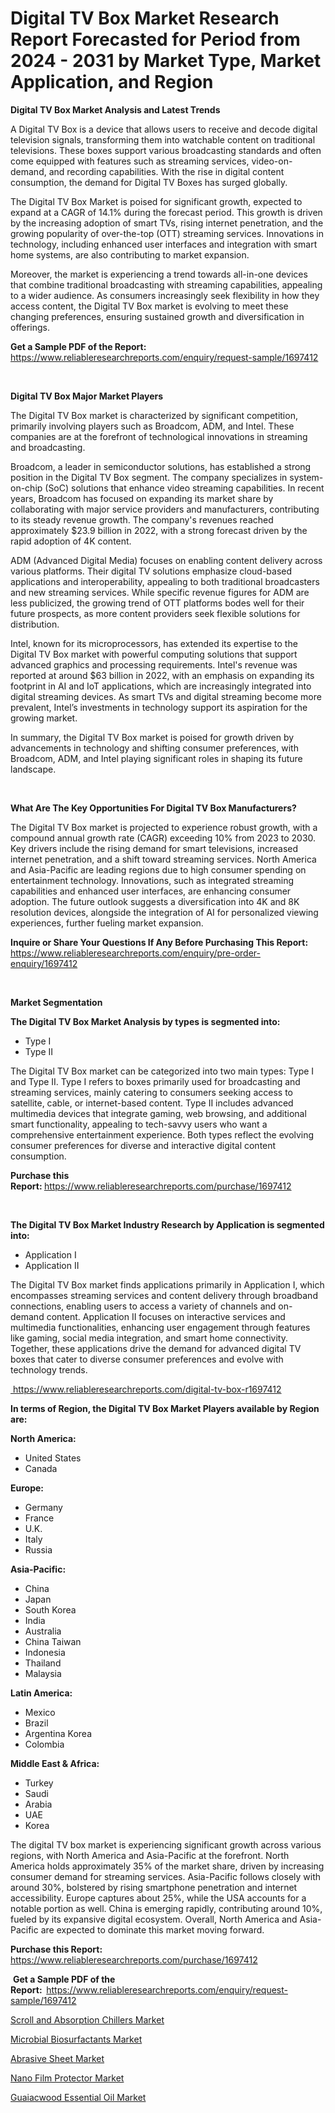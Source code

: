 <p><h1>Digital TV Box Market Research Report Forecasted for Period from 2024 -  2031 by Market Type, Market Application, and Region</h1></p><p><strong>Digital TV Box Market Analysis and Latest Trends</strong></p>
<p><p>A Digital TV Box is a device that allows users to receive and decode digital television signals, transforming them into watchable content on traditional televisions. These boxes support various broadcasting standards and often come equipped with features such as streaming services, video-on-demand, and recording capabilities. With the rise in digital content consumption, the demand for Digital TV Boxes has surged globally.</p><p>The Digital TV Box Market is poised for significant growth, expected to expand at a CAGR of 14.1% during the forecast period. This growth is driven by the increasing adoption of smart TVs, rising internet penetration, and the growing popularity of over-the-top (OTT) streaming services. Innovations in technology, including enhanced user interfaces and integration with smart home systems, are also contributing to market expansion. </p><p>Moreover, the market is experiencing a trend towards all-in-one devices that combine traditional broadcasting with streaming capabilities, appealing to a wider audience. As consumers increasingly seek flexibility in how they access content, the Digital TV Box market is evolving to meet these changing preferences, ensuring sustained growth and diversification in offerings.</p></p>
<p><strong>Get a Sample PDF of the Report:&nbsp;</strong> <a href="https://www.reliableresearchreports.com/enquiry/request-sample/1697412?utm_campaign=16&utm_medium=2&utm_source=Github&utm_content=ia&utm_term=03102024&utm_id=digital-tv-box">https://www.reliableresearchreports.com/enquiry/request-sample/1697412</a></p>
<p>&nbsp;</p>
<p><strong>Digital TV Box Major Market Players</strong></p>
<p><p>The Digital TV Box market is characterized by significant competition, primarily involving players such as Broadcom, ADM, and Intel. These companies are at the forefront of technological innovations in streaming and broadcasting.</p><p>Broadcom, a leader in semiconductor solutions, has established a strong position in the Digital TV Box segment. The company specializes in system-on-chip (SoC) solutions that enhance video streaming capabilities. In recent years, Broadcom has focused on expanding its market share by collaborating with major service providers and manufacturers, contributing to its steady revenue growth. The company's revenues reached approximately $23.9 billion in 2022, with a strong forecast driven by the rapid adoption of 4K content.</p><p>ADM (Advanced Digital Media) focuses on enabling content delivery across various platforms. Their digital TV solutions emphasize cloud-based applications and interoperability, appealing to both traditional broadcasters and new streaming services. While specific revenue figures for ADM are less publicized, the growing trend of OTT platforms bodes well for their future prospects, as more content providers seek flexible solutions for distribution.</p><p>Intel, known for its microprocessors, has extended its expertise to the Digital TV Box market with powerful computing solutions that support advanced graphics and processing requirements. Intel's revenue was reported at around $63 billion in 2022, with an emphasis on expanding its footprint in AI and IoT applications, which are increasingly integrated into digital streaming devices. As smart TVs and digital streaming become more prevalent, Intel’s investments in technology support its aspiration for the growing market.</p><p>In summary, the Digital TV Box market is poised for growth driven by advancements in technology and shifting consumer preferences, with Broadcom, ADM, and Intel playing significant roles in shaping its future landscape.</p></p>
<p>&nbsp;</p>
<p><strong>What Are The Key Opportunities For Digital TV Box Manufacturers?</strong></p>
<p><p>The Digital TV Box market is projected to experience robust growth, with a compound annual growth rate (CAGR) exceeding 10% from 2023 to 2030. Key drivers include the rising demand for smart televisions, increased internet penetration, and a shift toward streaming services. North America and Asia-Pacific are leading regions due to high consumer spending on entertainment technology. Innovations, such as integrated streaming capabilities and enhanced user interfaces, are enhancing consumer adoption. The future outlook suggests a diversification into 4K and 8K resolution devices, alongside the integration of AI for personalized viewing experiences, further fueling market expansion.</p></p>
<p><strong>Inquire or Share Your Questions If Any Before Purchasing This Report:</strong> <a href="https://www.reliableresearchreports.com/enquiry/pre-order-enquiry/1697412?utm_campaign=16&utm_medium=2&utm_source=Github&utm_content=ia&utm_term=03102024&utm_id=digital-tv-box">https://www.reliableresearchreports.com/enquiry/pre-order-enquiry/1697412</a></p>
<p>&nbsp;</p>
<p><strong>Market Segmentation</strong></p>
<p><strong>The Digital TV Box Market Analysis by types is segmented into:</strong></p>
<p><ul><li>Type I</li><li>Type II</li></ul></p>
<p><p>The Digital TV Box market can be categorized into two main types: Type I and Type II. Type I refers to boxes primarily used for broadcasting and streaming services, mainly catering to consumers seeking access to satellite, cable, or internet-based content. Type II includes advanced multimedia devices that integrate gaming, web browsing, and additional smart functionality, appealing to tech-savvy users who want a comprehensive entertainment experience. Both types reflect the evolving consumer preferences for diverse and interactive digital content consumption.</p></p>
<p><strong>Purchase this Report:&nbsp;</strong><a href="https://www.reliableresearchreports.com/purchase/1697412?utm_campaign=16&utm_medium=2&utm_source=Github&utm_content=ia&utm_term=03102024&utm_id=digital-tv-box">https://www.reliableresearchreports.com/purchase/1697412</a></p>
<p>&nbsp;</p>
<p><strong>The Digital TV Box Market Industry Research by Application is segmented into:</strong></p>
<p><ul><li>Application I</li><li>Application II</li></ul></p>
<p><p>The Digital TV Box market finds applications primarily in Application I, which encompasses streaming services and content delivery through broadband connections, enabling users to access a variety of channels and on-demand content. Application II focuses on interactive services and multimedia functionalities, enhancing user engagement through features like gaming, social media integration, and smart home connectivity. Together, these applications drive the demand for advanced digital TV boxes that cater to diverse consumer preferences and evolve with technology trends.</p></p>
<p><a href="https://www.reliableresearchreports.com/digital-tv-box-r1697412?utm_campaign=16&utm_medium=2&utm_source=Github&utm_content=ia&utm_term=03102024&utm_id=digital-tv-box">&nbsp;https://www.reliableresearchreports.com/digital-tv-box-r1697412</a></p>
<p><strong>In terms of Region, the Digital TV Box Market Players available by Region are:</strong></p>
<p>
    <p> <strong> North America: </strong>
        <ul>
            <li>United States</li>
            <li>Canada</li>
        </ul>
        </p> 
    <p> <strong> Europe: </strong>
        <ul>
            <li>Germany</li>
            <li>France</li>
            <li>U.K.</li>
            <li>Italy</li>
            <li>Russia</li>
        </ul>
        </p> 
    <p> <strong> Asia-Pacific: </strong>
        <ul>
            <li>China</li>
            <li>Japan</li>
            <li>South Korea</li>
            <li>India</li>
            <li>Australia</li>
            <li>China Taiwan</li>
            <li>Indonesia</li>
            <li>Thailand</li>
            <li>Malaysia</li>
        </ul>
        </p> 
    <p> <strong> Latin America: </strong>
        <ul>
            <li>Mexico</li>
            <li>Brazil</li>
            <li>Argentina Korea</li>
            <li>Colombia</li>
        </ul>
        </p> 
    <p> <strong> Middle East & Africa: </strong>
        <ul>
            <li>Turkey</li>
            <li>Saudi</li>
            <li>Arabia</li>
            <li>UAE</li>
            <li>Korea</li>
        </ul>
    </p>
    </p>
<p><p>The digital TV box market is experiencing significant growth across various regions, with North America and Asia-Pacific at the forefront. North America holds approximately 35% of the market share, driven by increasing consumer demand for streaming services. Asia-Pacific follows closely with around 30%, bolstered by rising smartphone penetration and internet accessibility. Europe captures about 25%, while the USA accounts for a notable portion as well. China is emerging rapidly, contributing around 10%, fueled by its expansive digital ecosystem. Overall, North America and Asia-Pacific are expected to dominate this market moving forward.</p></p>
<p><strong>Purchase this Report: </strong><a href="https://www.reliableresearchreports.com/purchase/1697412?utm_campaign=16&utm_medium=2&utm_source=Github&utm_content=ia&utm_term=03102024&utm_id=digital-tv-box">https://www.reliableresearchreports.com/purchase/1697412</a></p>
<p>&nbsp;<strong>Get a Sample PDF of the Report:&nbsp;&nbsp;</strong><a href="https://www.reliableresearchreports.com/enquiry/request-sample/1697412?utm_campaign=16&utm_medium=2&utm_source=Github&utm_content=ia&utm_term=03102024&utm_id=digital-tv-box">https://www.reliableresearchreports.com/enquiry/request-sample/1697412</a></p>
<p><strong></strong></p>
<p><p><a href="https://github.com/FahadAhmed712/Market-Research-Report-List-1/blob/main/scroll-and-absorption-chillers-market.md?utm_campaign=16&utm_medium=2&utm_source=Github&utm_content=ia&utm_term=03102024&utm_id=digital-tv-box">Scroll and Absorption Chillers Market</a></p><p><a href="https://www.linkedin.com/pulse/microbial-biosurfactants-market-trends-insights-type-application-akuvf?utm_campaign=16&utm_medium=2&utm_source=Github&utm_content=ia&utm_term=03102024&utm_id=digital-tv-box">Microbial Biosurfactants Market</a></p><p><a href="https://www.linkedin.com/pulse/global-abrasive-sheet-market-product-type-application-region-yolgf?utm_campaign=16&utm_medium=2&utm_source=Github&utm_content=ia&utm_term=03102024&utm_id=digital-tv-box">Abrasive Sheet Market</a></p><p><a href="https://github.com/JosephineMcguire65/Market-Research-Report-List-1/blob/main/nano-film-protector-market.md?utm_campaign=16&utm_medium=2&utm_source=Github&utm_content=ia&utm_term=03102024&utm_id=digital-tv-box">Nano Film Protector Market</a></p><p><a href="https://www.linkedin.com/pulse/guaiacwood-essential-oil-industry-insights-report-analyzing-wtoaf?utm_campaign=16&utm_medium=2&utm_source=Github&utm_content=ia&utm_term=03102024&utm_id=digital-tv-box">Guaiacwood Essential Oil Market</a></p></p>